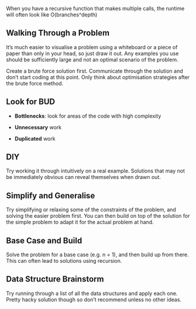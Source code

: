 When you have a recursive function that makes multiple calls, the runtime will often look like O(branches^depth)

## Walking Through a Problem

It’s much easier to visualise a problem using a whiteboard or a piece of paper than only in your head, so just draw it out. Any examples you use should be sufficiently large and not an optimal scenario of the problem.

Create a brute force solution first. Communicate through the solution and don’t start coding at this point. Only think about optimisation strategies after the brute force method.

## Look for BUD

* **Bottlenecks**: look for areas of the code with high complexity

* **Unnecessary** work

* **Duplicated** work

## DIY

Try working it through intuitively on a real example. Solutions that may not be immediately obvious can reveal themselves when drawn out.

## Simplify and Generalise

Try simplifying or relaxing some of the constraints of the problem, and solving the easier problem first. You can then build on top of the solution for the simple problem to adapt it for the actual problem at hand.

## Base Case and Build

Solve the problem for a base case (e.g. n = 1), and then build up from there. This can often lead to solutions using recursion.

## Data Structure Brainstorm

Try running through a list of all the data structures and apply each one. Pretty hacky solution though so don’t recommend unless no other ideas.





